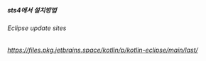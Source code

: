 ##### sts4에서 설치방법
###### Eclipse update sites
###### https://files.pkg.jetbrains.space/kotlin/p/kotlin-eclipse/main/last/
